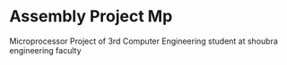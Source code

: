 # Assembly Project Mp
Microprocessor Project of 3rd Computer Engineering student at shoubra engineering faculty
